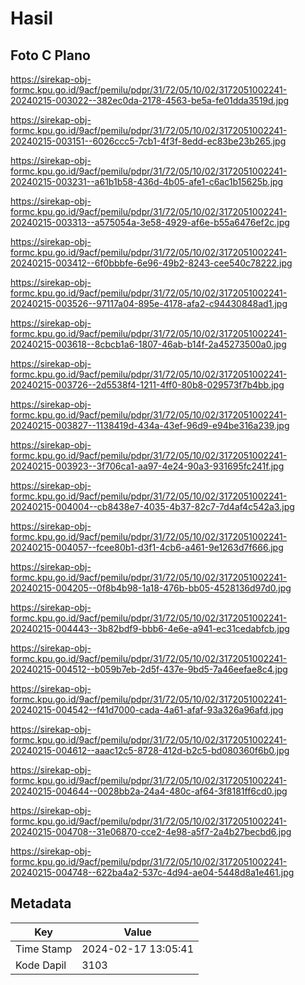 # Hasil

## Foto C Plano

https://sirekap-obj-formc.kpu.go.id/9acf/pemilu/pdpr/31/72/05/10/02/3172051002241-20240215-003022--382ec0da-2178-4563-be5a-fe01dda3519d.jpg

https://sirekap-obj-formc.kpu.go.id/9acf/pemilu/pdpr/31/72/05/10/02/3172051002241-20240215-003151--6026ccc5-7cb1-4f3f-8edd-ec83be23b265.jpg

https://sirekap-obj-formc.kpu.go.id/9acf/pemilu/pdpr/31/72/05/10/02/3172051002241-20240215-003231--a61b1b58-436d-4b05-afe1-c6ac1b15625b.jpg

https://sirekap-obj-formc.kpu.go.id/9acf/pemilu/pdpr/31/72/05/10/02/3172051002241-20240215-003313--a575054a-3e58-4929-af6e-b55a6476ef2c.jpg

https://sirekap-obj-formc.kpu.go.id/9acf/pemilu/pdpr/31/72/05/10/02/3172051002241-20240215-003412--6f0bbbfe-6e96-49b2-8243-cee540c78222.jpg

https://sirekap-obj-formc.kpu.go.id/9acf/pemilu/pdpr/31/72/05/10/02/3172051002241-20240215-003526--97117a04-895e-4178-afa2-c94430848ad1.jpg

https://sirekap-obj-formc.kpu.go.id/9acf/pemilu/pdpr/31/72/05/10/02/3172051002241-20240215-003618--8cbcb1a6-1807-46ab-b14f-2a45273500a0.jpg

https://sirekap-obj-formc.kpu.go.id/9acf/pemilu/pdpr/31/72/05/10/02/3172051002241-20240215-003726--2d5538f4-1211-4ff0-80b8-029573f7b4bb.jpg

https://sirekap-obj-formc.kpu.go.id/9acf/pemilu/pdpr/31/72/05/10/02/3172051002241-20240215-003827--1138419d-434a-43ef-96d9-e94be316a239.jpg

https://sirekap-obj-formc.kpu.go.id/9acf/pemilu/pdpr/31/72/05/10/02/3172051002241-20240215-003923--3f706ca1-aa97-4e24-90a3-931695fc241f.jpg

https://sirekap-obj-formc.kpu.go.id/9acf/pemilu/pdpr/31/72/05/10/02/3172051002241-20240215-004004--cb8438e7-4035-4b37-82c7-7d4af4c542a3.jpg

https://sirekap-obj-formc.kpu.go.id/9acf/pemilu/pdpr/31/72/05/10/02/3172051002241-20240215-004057--fcee80b1-d3f1-4cb6-a461-9e1263d7f666.jpg

https://sirekap-obj-formc.kpu.go.id/9acf/pemilu/pdpr/31/72/05/10/02/3172051002241-20240215-004205--0f8b4b98-1a18-476b-bb05-4528136d97d0.jpg

https://sirekap-obj-formc.kpu.go.id/9acf/pemilu/pdpr/31/72/05/10/02/3172051002241-20240215-004443--3b82bdf9-bbb6-4e6e-a941-ec31cedabfcb.jpg

https://sirekap-obj-formc.kpu.go.id/9acf/pemilu/pdpr/31/72/05/10/02/3172051002241-20240215-004512--b059b7eb-2d5f-437e-9bd5-7a46eefae8c4.jpg

https://sirekap-obj-formc.kpu.go.id/9acf/pemilu/pdpr/31/72/05/10/02/3172051002241-20240215-004542--f41d7000-cada-4a61-afaf-93a326a96afd.jpg

https://sirekap-obj-formc.kpu.go.id/9acf/pemilu/pdpr/31/72/05/10/02/3172051002241-20240215-004612--aaac12c5-8728-412d-b2c5-bd080360f6b0.jpg

https://sirekap-obj-formc.kpu.go.id/9acf/pemilu/pdpr/31/72/05/10/02/3172051002241-20240215-004644--0028bb2a-24a4-480c-af64-3f8181ff6cd0.jpg

https://sirekap-obj-formc.kpu.go.id/9acf/pemilu/pdpr/31/72/05/10/02/3172051002241-20240215-004708--31e06870-cce2-4e98-a5f7-2a4b27becbd6.jpg

https://sirekap-obj-formc.kpu.go.id/9acf/pemilu/pdpr/31/72/05/10/02/3172051002241-20240215-004748--622ba4a2-537c-4d94-ae04-5448d8a1e461.jpg


## Metadata

| Key        | Value               |
| ---------- | ------------------- |
| Time Stamp | 2024-02-17 13:05:41 |
| Kode Dapil | 3103                |



